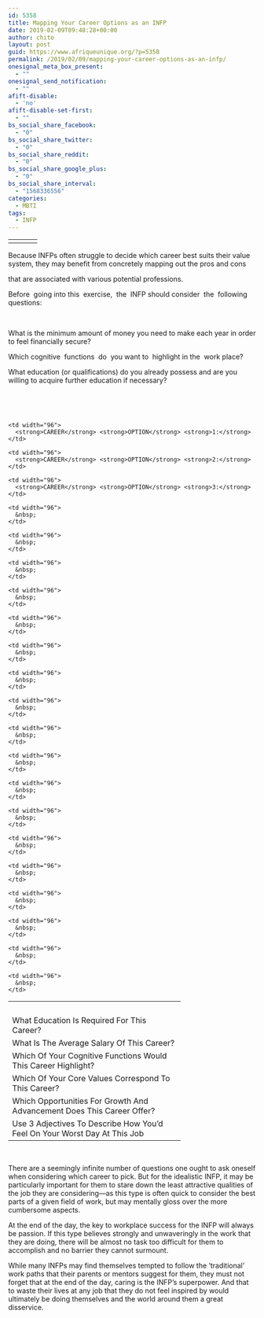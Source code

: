```yaml
---
id: 5358
title: Mapping Your Career Options as an INFP
date: 2019-02-09T09:48:28+00:00
author: chito
layout: post
guid: https://www.afriqueunique.org/?p=5358
permalink: /2019/02/09/mapping-your-career-options-as-an-infp/
onesignal_meta_box_present:
  - ""
onesignal_send_notification:
  - ""
afift-disable:
  - 'no'
afift-disable-set-first:
  - ""
bs_social_share_facebook:
  - "0"
bs_social_share_twitter:
  - "0"
bs_social_share_reddit:
  - "0"
bs_social_share_google_plus:
  - "0"
bs_social_share_interval:
  - "1568336556"
categories:
  - MBTI
tags:
  - INFP
---
```

<table>
  <tr>
    <td width="43">
    </td>
  </tr>
</table>

Because INFPs often struggle to decide which career best suits their value system, they may benefit from concretely mapping out the pros and cons

that are associated with various potential professions.

Before  going into this  exercise,  the  INFP should consider  the  following questions:

&nbsp;

What is the minimum amount of money you need to make each year in order to feel financially secure?

Which cognitive  functions  do  you want to  highlight in the  work place?

What education (or qualifications) do you already possess and are you willing to acquire further education if necessary?

&nbsp;

&nbsp;

<table>
  <tr>
    <td width="335">
      &nbsp;
    </td>
    
    <td width="96">
      <strong>CAREER</strong> <strong>OPTION</strong> <strong>1:</strong>
    </td>
    
    <td width="96">
      <strong>CAREER</strong> <strong>OPTION</strong> <strong>2:</strong>
    </td>
    
    <td width="96">
      <strong>CAREER</strong> <strong>OPTION</strong> <strong>3:</strong>
    </td>
  </tr>
  
  <tr>
    <td width="335">
      What Education Is Required For This Career?
    </td>
    
    <td width="96">
      &nbsp;
    </td>
    
    <td width="96">
      &nbsp;
    </td>
    
    <td width="96">
      &nbsp;
    </td>
  </tr>
  
  <tr>
    <td width="335">
      What Is The Average Salary Of This Career?
    </td>
    
    <td width="96">
      &nbsp;
    </td>
    
    <td width="96">
      &nbsp;
    </td>
    
    <td width="96">
      &nbsp;
    </td>
  </tr>
  
  <tr>
    <td width="335">
      Which Of Your Cognitive Functions Would This Career Highlight?
    </td>
    
    <td width="96">
      &nbsp;
    </td>
    
    <td width="96">
      &nbsp;
    </td>
    
    <td width="96">
      &nbsp;
    </td>
  </tr>
  
  <tr>
    <td width="335">
      Which Of Your Core Values Correspond To This Career?
    </td>
    
    <td width="96">
      &nbsp;
    </td>
    
    <td width="96">
      &nbsp;
    </td>
    
    <td width="96">
      &nbsp;
    </td>
  </tr>
  
  <tr>
    <td width="335">
      Which Opportunities For Growth And Advancement Does This Career Offer?
    </td>
    
    <td width="96">
      &nbsp;
    </td>
    
    <td width="96">
      &nbsp;
    </td>
    
    <td width="96">
      &nbsp;
    </td>
  </tr>
  
  <tr>
    <td width="335">
      Use 3 Adjectives To Describe How You’d Feel On Your Worst Day At This Job
    </td>
    
    <td width="96">
      &nbsp;
    </td>
    
    <td width="96">
      &nbsp;
    </td>
    
    <td width="96">
      &nbsp;
    </td>
  </tr>
</table>

&nbsp;

There are a seemingly infinite number of questions one ought to ask oneself when considering which career to pick. But for the idealistic INFP, it may be particularly important for them to stare down the least attractive qualities of the job they are considering—as this type is often quick to consider the best parts of a given field of work, but may mentally gloss over the more cumbersome aspects.

At the end of the day, the key to workplace success for the INFP will always be passion. If this type believes strongly and unwaveringly in the work that they are doing, there will be almost no task too difficult for them to accomplish and no barrier they cannot surmount.

While many INFPs may find themselves tempted to follow the ‘traditional’ work paths that their parents or mentors suggest for them, they must not forget that at the end of the day, caring is the INFP’s superpower. And that to waste their lives at any job that they do not feel inspired by would ultimately be doing themselves and the world around them a great disservice.

&nbsp;

&nbsp;

&nbsp;